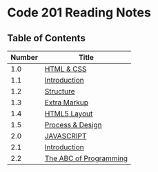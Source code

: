 # Code 201 Reading Notes
## Table of Contents 

Number | Title 
------- | -------
1.0    | [HTML & CSS](https://nashatalzaatreh.github.io/reading-notes-201/class-01)
1.1    | [Introduction](https://nashatalzaatreh.github.io/reading-notes-201/class-01#introduction)
1.2    | [Structure](https://nashatalzaatreh.github.io/reading-notes-201/class-01#structure)
1.3    | [Extra Markup](https://nashatalzaatreh.github.io/reading-notes-201/class-01#extra-markup)
1.4    | [HTML5 Layout](https://nashatalzaatreh.github.io/reading-notes-201/class-01#html5-layout)
1.5    | [Process & Design](https://nashatalzaatreh.github.io/reading-notes-201/class-01#process---design)
2.0    | [JAVASCRIPT](https://nashatalzaatreh.github.io/reading-notes-201/class-01#%E2%80%A6%E2%80%A6%E2%80%A6%E2%80%A6%E2%80%A6%E2%80%A6%E2%80%A6%E2%80%A6%E2%80%A6%E2%80%A6%E2%80%A6%E2%80%A6%E2%80%A6%E2%80%A6%E2%80%A6%E2%80%A6%E2%80%A6%E2%80%A6%E2%80%A6%E2%80%A6%E2%80%A6%E2%80%A6%E2%80%A6%E2%80%A6%E2%80%A6%E2%80%A6%E2%80%A6%E2%80%A6%E2%80%A6%E2%80%A6%E2%80%A6%E2%80%A6%E2%80%A6%E2%80%A6%E2%80%A6%E2%80%A6%E2%80%A6%E2%80%A6%E2%80%A6%E2%80%A6%E2%80%A6)
2.1   | [Introduction](https://nashatalzaatreh.github.io/reading-notes-201/class-01#introduction-1)
2.2    | [The ABC of Programming](https://nashatalzaatreh.github.io/reading-notes-201/class-01#the-abc-of-programming)

